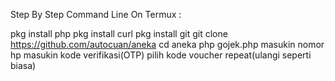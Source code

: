 
Step By Step Command Line On Termux :

pkg install php
pkg install curl
pkg install git
git clone https://github.com/autocuan/aneka
cd aneka
php gojek.php
masukin nomor hp
masukin kode verifikasi(OTP)
pilih kode voucher
repeat(ulangi seperti biasa)

